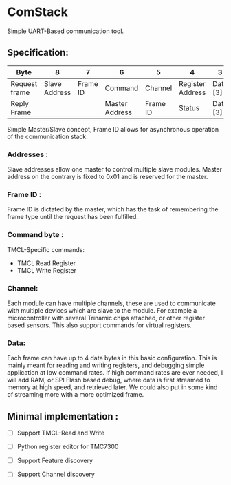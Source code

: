 # ComStack

Simple UART-Based communication tool.

## Specification:

| Byte | 8 | 7 | 6 | 5 | 4 | 3 | 2 | 1 | 0 |
|---|---|---|---|---|---|---|---|---|---|
| Request frame | Slave Address | Frame ID | Command | Channel | Register Address | Data [3] | Data [2] | Data [1] | Data [0] |
| Reply Frame | | | Master Address | Frame ID | Status | Data [3] | Data [2] | Data [1] | Data [0] |

Simple Master/Slave concept, Frame ID allows for asynchronous operation of the communication stack.

### Addresses :

Slave addresses allow one master to control multiple slave modules. Master address on the contrary is fixed to 0x01 and is reserved for the master.

### Frame ID :

Frame ID is dictated by the master, which has the task of remembering the frame type until the request has been fulfilled.

### Command byte :

TMCL-Specific commands:
 - TMCL Read Register
 - TMCL Write Register

### Channel:

Each module can have multiple channels, these are used to communicate with multiple devices which are slave to the module. For example a microcontroller with several Trinamic chips attached, or other register based sensors. This also support commands for virtual registers.

### Data:

Each frame can have up to 4 data bytes in this basic configuration. This is mainly meant for reading and writing registers, and debugging simple application at low command rates.
If high command rates are ever needed, I will add RAM, or SPI Flash based debug, where data is first streamed to memory at high speed, and retrieved later. We could also put in some kind of streaming more with a more optimized frame.

## Minimal implementation :

- [ ] Support TMCL-Read and Write
- [ ] Python register editor for TMC7300
- [ ] Support Feature discovery
- [ ] Support Channel discovery


